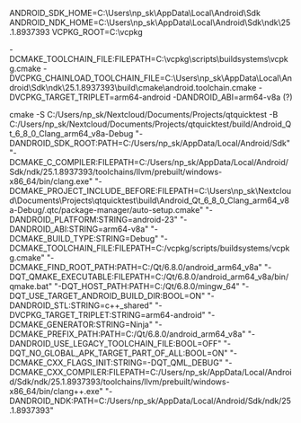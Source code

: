 ANDROID_SDK_HOME=C:\Users\np_sk\AppData\Local\Android\Sdk
ANDROID_NDK_HOME=C:\Users\np_sk\AppData\Local\Android\Sdk\ndk\25.1.8937393
VCPKG_ROOT=C:\vcpkg

-DCMAKE_TOOLCHAIN_FILE:FILEPATH=C:\vcpkg\scripts\buildsystems\vcpkg.cmake
-DVCPKG_CHAINLOAD_TOOLCHAIN_FILE=C:\Users\np_sk\AppData\Local\Android\Sdk\ndk\25.1.8937393\build\cmake\android.toolchain.cmake
-DVCPKG_TARGET_TRIPLET=arm64-android
-DANDROID_ABI=arm64-v8a (?)



cmake -S C:/Users/np_sk/Nextcloud/Documents/Projects/qtquicktest -B C:/Users/np_sk/Nextcloud/Documents/Projects/qtquicktest/build/Android_Qt_6_8_0_Clang_arm64_v8a-Debug "-DANDROID_SDK_ROOT:PATH=C:/Users/np_sk/AppData/Local/Android/Sdk" "-DCMAKE_C_COMPILER:FILEPATH=C:/Users/np_sk/AppData/Local/Android/Sdk/ndk/25.1.8937393/toolchains/llvm/prebuilt/windows-x86_64/bin/clang.exe" "-DCMAKE_PROJECT_INCLUDE_BEFORE:FILEPATH=C:\Users\np_sk\Nextcloud\Documents\Projects\qtquicktest\build\Android_Qt_6_8_0_Clang_arm64_v8a-Debug/.qtc/package-manager/auto-setup.cmake" "-DANDROID_PLATFORM:STRING=android-23" "-DANDROID_ABI:STRING=arm64-v8a" "-DCMAKE_BUILD_TYPE:STRING=Debug" "-DCMAKE_TOOLCHAIN_FILE:FILEPATH=C:/vcpkg/scripts/buildsystems/vcpkg.cmake" "-DCMAKE_FIND_ROOT_PATH:PATH=C:/Qt/6.8.0/android_arm64_v8a" "-DQT_QMAKE_EXECUTABLE:FILEPATH=C:/Qt/6.8.0/android_arm64_v8a/bin/qmake.bat" "-DQT_HOST_PATH:PATH=C:/Qt/6.8.0/mingw_64" "-DQT_USE_TARGET_ANDROID_BUILD_DIR:BOOL=ON" "-DANDROID_STL:STRING=c++_shared" "-DVCPKG_TARGET_TRIPLET:STRING=arm64-android" "-DCMAKE_GENERATOR:STRING=Ninja" "-DCMAKE_PREFIX_PATH:PATH=C:/Qt/6.8.0/android_arm64_v8a" "-DANDROID_USE_LEGACY_TOOLCHAIN_FILE:BOOL=OFF" "-DQT_NO_GLOBAL_APK_TARGET_PART_OF_ALL:BOOL=ON" "-DCMAKE_CXX_FLAGS_INIT:STRING=-DQT_QML_DEBUG" "-DCMAKE_CXX_COMPILER:FILEPATH=C:/Users/np_sk/AppData/Local/Android/Sdk/ndk/25.1.8937393/toolchains/llvm/prebuilt/windows-x86_64/bin/clang++.exe" "-DANDROID_NDK:PATH=C:/Users/np_sk/AppData/Local/Android/Sdk/ndk/25.1.8937393"